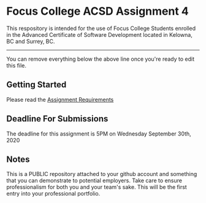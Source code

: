 # Focus College ACSD Assignment 4

This respository is intended for the use of Focus College Students enrolled in the Advanced Certificate of Software Development located in Kelowna, BC and Surrey, BC.

---

You can remove everything below the above line once you're ready to edit this file.

## Getting Started

Please read the [Assignment Requirements](./assignments/readme.md)

## Deadline For Submissions

The deadline for this assignment is 5PM on Wednesday September 30th, 2020

## Notes

This is a PUBLIC repository attached to your github account and something that you can demonstrate to potential employers. Take care to ensure professionalism for both you and your team's sake. This will be the first entry into your professional portfolio.
